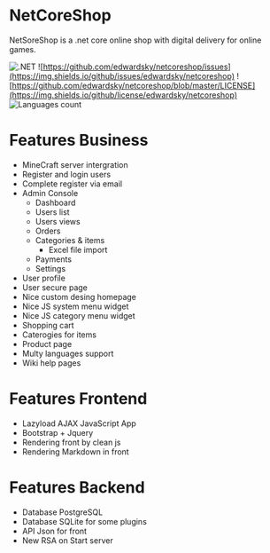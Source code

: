 # NetCoreShop 

NetSoreShop is a .net core online shop  with digital delivery for online games.

![.NET](https://github.com/edwardsky/netcoreshop/workflows/.NET/badge.svg) ![https://github.com/edwardsky/netcoreshop/issues](https://img.shields.io/github/issues/edwardsky/netcoreshop) ![https://github.com/edwardsky/netcoreshop/blob/master/LICENSE](https://img.shields.io/github/license/edwardsky/netcoreshop) ![Languages count](https://img.shields.io/github/languages/count/edwardsky/netcoreshop)

# Features Business 

- MineCraft server intergration
- Register and login users
- Complete register via email
- Admin Console
  - Dashboard
  - Users list
  - Users views
  - Orders
  - Categories & items
    - Excel file import
  - Payments
  - Settings  
- User profile
- User secure page
- Nice custom desing homepage
- Nice JS system menu widget
- Nice JS category menu widget
- Shopping cart
- Caterogies for items
- Product page
- Multy languages support
- Wiki help pages

# Features Frontend

- Lazyload AJAX JavaScript App
- Bootstrap + Jquery
- Rendering front by clean js
- Rendering Markdown in front

# Features Backend

- Database PostgreSQL
- Database SQLite for some plugins
- API Json for front
- New RSA on Start server

